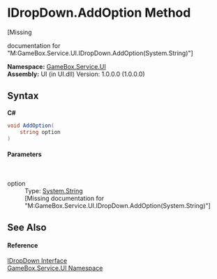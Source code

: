 # IDropDown.AddOption Method 
 

\[Missing <summary> documentation for "M:GameBox.Service.UI.IDropDown.AddOption(System.String)"\]

**Namespace:**&nbsp;<a href="6561cbd8-2bda-7a52-d42a-1887a2a36ffd">GameBox.Service.UI</a><br />**Assembly:**&nbsp;UI (in UI.dll) Version: 1.0.0.0 (1.0.0.0)

## Syntax

**C#**<br />
``` C#
void AddOption(
	string option
)
```


#### Parameters
&nbsp;<dl><dt>option</dt><dd>Type: <a href="http://msdn2.microsoft.com/zh-cn/library/s1wwdcbf" target="_blank">System.String</a><br />\[Missing <param name="option"/> documentation for "M:GameBox.Service.UI.IDropDown.AddOption(System.String)"\]</dd></dl>

## See Also


#### Reference
<a href="61e68a5c-75f5-26bc-fd01-d5dab0654742">IDropDown Interface</a><br /><a href="6561cbd8-2bda-7a52-d42a-1887a2a36ffd">GameBox.Service.UI Namespace</a><br />